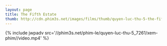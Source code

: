 ```yaml
---
layout: page
title: The Fifth Estate
thumb: http://cdn.phim3s.net/images/films/thumb/quyen-luc-thu-5-the-fifth-estate-2013.jpg
---
```

{% include jwpadv src='//phim3s.net/phim-le/quyen-luc-thu-5_7261/xem-phim//video.mp4' %}
